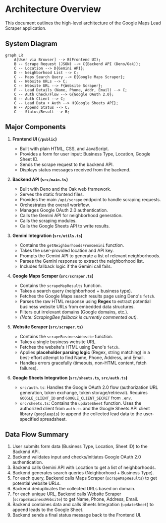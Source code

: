 # Architecture Overview

This document outlines the high-level architecture of the Google Maps Lead Scraper application.

## System Diagram

```mermaid
graph LR
    A[User via Browser] --> B(Frontend UI);
    B -- Scrape Request (JSON) --> C{Backend API (Deno/Oak)};
    C -- Location --> D{Gemini API};
    D -- Neighborhood List --> C;
    C -- Maps Search Query --> E{Google Maps Scraper};
    E -- Website URLs --> C;
    C -- Website URL --> F{Website Scraper};
    F -- Lead Details (Name, Phone, Addr, Email) --> C;
    C -- Auth Check/Flow --> G{Google OAuth 2.0};
    G -- Auth Client --> C;
    C -- Lead Data + Auth --> H{Google Sheets API};
    H -- Append Status --> C;
    C -- Status/Result --> B;
```

## Major Components

1.  **Frontend UI (`/public`)**
    *   Built with plain HTML, CSS, and JavaScript.
    *   Provides a form for user input: Business Type, Location, Google Sheet ID.
    *   Sends the scrape request to the backend API.
    *   Displays status messages received from the backend.

2.  **Backend API (`src/main.ts`)**
    *   Built with Deno and the Oak web framework.
    *   Serves the static frontend files.
    *   Provides the main `/api/scrape` endpoint to handle scraping requests.
    *   Orchestrates the overall workflow.
    *   Manages Google OAuth 2.0 authentication.
    *   Calls the Gemini API for neighborhood generation.
    *   Calls the scraping modules.
    *   Calls the Google Sheets API to write results.

3.  **Gemini Integration (`src/utils.ts`)**
    *   Contains the `getNeighborhoodsFromGemini` function.
    *   Takes the user-provided location and API key.
    *   Prompts the Gemini API to generate a list of relevant neighborhoods.
    *   Parses the Gemini response to extract the neighborhood list.
    *   Includes fallback logic if the Gemini call fails.

4.  **Google Maps Scraper (`src/scraper.ts`)**
    *   Contains the `scrapeMapResults` function.
    *   Takes a search query (neighborhood + business type).
    *   Fetches the Google Maps search results page using Deno's `fetch`.
    *   Parses the raw HTML response using **Regex** to extract potential business website URLs from embedded data structures.
    *   Filters out irrelevant domains (Google domains, etc.).
    *   *(Note: ScrapingBee fallback is currently commented out).*

5.  **Website Scraper (`src/scraper.ts`)**
    *   Contains the `scrapeBusinessWebsite` function.
    *   Takes a single business website URL.
    *   Fetches the website's HTML using Deno's `fetch`.
    *   Applies **placeholder parsing logic** (Regex, string matching) in a best-effort attempt to find Name, Phone, Address, and Email.
    *   Handles errors gracefully (timeouts, non-HTML content, fetch failures).

6.  **Google Sheets Integration (`src/sheets.ts`, `src/auth.ts`)**
    *   `src/auth.ts`: Handles the Google OAuth 2.0 flow (authorization URL generation, token exchange, token storage/retrieval). Requires `GOOGLE_CLIENT_ID` and `GOOGLE_CLIENT_SECRET` from `.env`.
    *   `src/sheets.ts`: Contains the `updateSheet` function. Uses the authorized client from `auth.ts` and the Google Sheets API client library (`googleapis`) to append the collected lead data to the user-specified spreadsheet.

## Data Flow Summary

1.  User submits form data (Business Type, Location, Sheet ID) to the Backend API.
2.  Backend validates input and checks/initiates Google OAuth 2.0 authentication.
3.  Backend calls Gemini API with Location to get a list of neighborhoods.
4.  Backend generates search queries (Neighborhood + Business Type).
5.  For each query, Backend calls Maps Scraper (`scrapeMapResults`) to get potential website URLs.
6.  Backend deduplicates the collected URLs based on domain.
7.  For each unique URL, Backend calls Website Scraper (`scrapeBusinessWebsite`) to get Name, Phone, Address, Email.
8.  Backend combines data and calls Sheets Integration (`updateSheet`) to append leads to the Google Sheet.
9.  Backend sends a final status message back to the Frontend UI.
